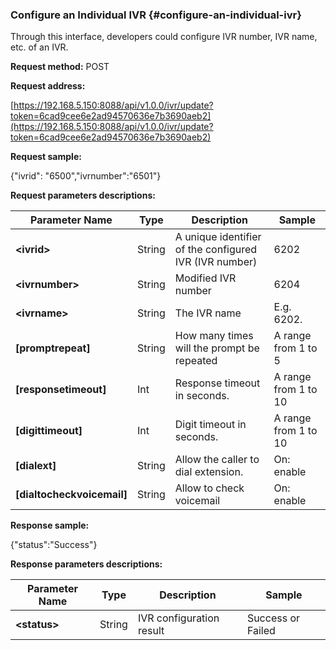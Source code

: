 ### Configure an Individual IVR {#configure-an-individual-ivr}

Through this interface, developers could configure IVR number, IVR name, etc. of an IVR.

**Request method:** POST

**Request address:**

[https://192.168.5.150:8088/api/v1.0.0/ivr/update?token=6cad9cee6e2ad94570636e7b3690aeb2](https://192.168.5.150:8088/api/v1.0.0/ivr/update?token=6cad9cee6e2ad94570636e7b3690aeb2)

**Request sample:**

{"ivrid": "6500","ivrnumber":"6501"}

**Request parameters descriptions:**

| **Parameter Name** | **Type** | **Description** | **Sample** |
| --- | --- | --- | --- |
| **&lt;ivrid&gt;** | String | A unique identifier of the configured IVR \(IVR number\) | 6202 |
| **&lt;ivrnumber&gt;** | String | Modified IVR number | 6204 |
| **&lt;ivrname&gt;** | String | The IVR name | E.g. 6202. |
| **\[promptrepeat\]** | String | How many times will the prompt be repeated | A range from 1 to 5 |
| **\[responsetimeout\]** | Int | Response timeout in seconds. | A range from 1 to 10 |
| **\[digittimeout\]** | Int | Digit timeout in seconds. | A range from 1 to 10 |
| **\[dialext\]** | String | Allow the caller to dial extension. | On: enable |
| **\[dialtocheckvoicemail\]** | String | Allow to check voicemail | On: enable |

**Response sample:**

{"status":"Success"}

**Response parameters descriptions:**

| **Parameter Name** | **Type** | **Description** | **Sample** |
| --- | --- | --- | --- |
| **&lt;status&gt;** | String | IVR configuration result | Success or Failed |



